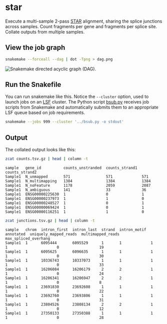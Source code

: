 # star

Execute a multi-sample 2-pass [STAR] alignment, sharing the splice junctions
across samples. Count fragments per gene and fragments per splice site.
Collate outputs from multiple samples.

[STAR]: https://github.com/alexdobin/STAR

## View the job graph

```bash
snakemake --forceall --dag | dot -Tpng > dag.png
```

![Snakemake directed acyclic graph (DAG).][dag]

[dag]: https://github.com/slowkow/snakefiles/blob/master/star/dag.png

## Run the Snakefile

You can run snakemake like this. Notice the `--cluster` option, used to launch
jobs on an [LSF] cluster. The Python script [bsub.py][bsub] receives job
scripts from Snakemake and automatically submits them to an appropriate LSF
queue based on job requirements.

[LSF]: https://en.wikipedia.org/wiki/Platform_LSF
[bsub]: https://github.com/slowkow/snakefiles/tree/master/bsub.py

```bash
snakemake --jobs 999 --cluster '../bsub.py -o stdout'
```

## Output

The collated output looks like this:

```bash
zcat counts.tsv.gz | head | column -t
```

```
sample   gene_id          counts_unstranded  counts_strand1  counts_strand2
Sample1  N_unmapped       571                571             571
Sample1  N_multimapping   1384               1384            1384
Sample1  N_noFeature      1178               2059            2087
Sample1  N_ambiguous      141                33              36
Sample1  ENSG00000225630  1                  0               1
Sample1  ENSG00000237973  1                  1               0
Sample1  ENSG00000248527  1                  0               1
Sample1  ENSG00000069424  1                  0               1
Sample1  ENSG00000116251  1                  1               0
```

```bash
zcat junctions.tsv.gz | head | column -t
```

```
sample   chrom  intron_first  intron_last  strand  intron_motif  annotated  uniquely_mapped_reads  multimapped_reads  max_spliced_overhang
Sample1  1      6095444       6095529      1       1             1          1                      0                  19
Sample1  1      6095625       6096635      1       1             1          1                      0                  30
Sample1  1      10336743      10337073     1       1             1          1                      0                  33
Sample1  1      16206084      16206179     2       2             1          1                      0                  24
Sample1  1      16206341      16206947     2       2             1          1                      0                  8
Sample1  1      23691830      23692608     1       1             1          1                      0                  22
Sample1  1      23692760      23693806     1       1             1          1                      0                  31
Sample1  1      23804526      23808134     2       2             1          1                      0                  12
Sample1  1      27350133      27350388     1       1             1          1                      0                  28
```
